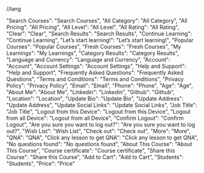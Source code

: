  //lang
 
 "Search Courses": "Search Courses",
  "All Category": "All Category",
  "All Pricing": "All Pricing",
  "All Level": "All Level",
  "All Rating": "All Rating",
  "Clear": "Clear",
  "Search Results": "Search Results",
  "Continue Learning": "Continue Learning",
  "Let’s start learning!": "Let’s start learning!",
  "Popular Courses": "Popular Courses",
  "Fresh Courses": "Fresh Courses",
  "My Learnings": "My Learnings",
  "Category Results": "Category Results",
  "Language and Currency": "Language and Currency",
  "Account": "Account",
  "Account Settings": "Account Settings",
  "Help and Support": "Help and Support",
  "Frequently Asked Questions": "Frequently Asked Questions",
  "Terms and Conditions": "Terms and Conditions",
  "Privacy Policy": "Privacy Policy",
  "Email": "Email",
  "Phone": "Phone",
  "Age": "Age",
  "About Me": "About Me",
  "Linkedin": "Linkedin",
  "Github": "Github",
  "Location": "Location",
  "Update Bio": "Update Bio",
  "Update Address": "Update Address",
  "Update Social Links": "Update Social Links",
  "Job Title": "Job Title",
  "Logout from this Device": "Logout from this Device",
  "Logout from all Device": "Logout from all Device",
  "Confirm Logout": "Confirm Logout",
  "Are you sure you want to log out?": "Are you sure you want to log out?",
  "Wish List": "Wish List",
  "Check out": "Check out",
  "More": "More",
  "QNA": "QNA",
  "Click any lesson to get QNA": "Click any lesson to get QNA",
  "No questions found": "No questions found",
  "About This Course": "About This Course",
  "Course certificate": "Course certificate",
  "Share this Course": "Share this Course",
  "Add to Cart": "Add to Cart",
  "Students": "Students",
  "Price": "Price"